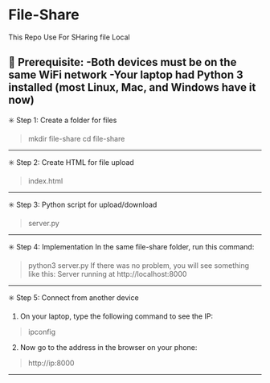 # File-Share
This Repo Use For SHaring file Local

🧱 Prerequisite:
-Both devices must be on the same WiFi network
-Your laptop had Python 3 installed (most Linux, Mac, and Windows have it now)
------------------------------
✳️ Step 1: Create a folder for files
  >mkdir file-share
  >cd file-share
------------------------------
✳️ Step 2: Create HTML for file upload
>index.html
------------------------------
✳️ Step 3: Python script for upload/download
>server.py
------------------------------
✳️ Step 4: Implementation
In the same file-share folder, run this command:
>python3 server.py
If there was no problem, you will see something like this:
>Server running at http://localhost:8000
------------------------------
✳️ Step 5: Connect from another device
1. On your laptop, type the following command to see the IP:
  >ipconfig
2. Now go to the address in the browser on your phone:
  >http://ip:8000
------------------------------
